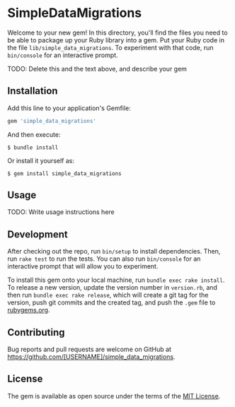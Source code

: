 # SimpleDataMigrations

Welcome to your new gem! In this directory, you'll find the files you need to be able to package up your Ruby library into a gem. Put your Ruby code in the file `lib/simple_data_migrations`. To experiment with that code, run `bin/console` for an interactive prompt.

TODO: Delete this and the text above, and describe your gem

## Installation

Add this line to your application's Gemfile:

```ruby
gem 'simple_data_migrations'
```

And then execute:

    $ bundle install

Or install it yourself as:

    $ gem install simple_data_migrations

## Usage

TODO: Write usage instructions here

## Development

After checking out the repo, run `bin/setup` to install dependencies. Then, run `rake test` to run the tests. You can also run `bin/console` for an interactive prompt that will allow you to experiment.

To install this gem onto your local machine, run `bundle exec rake install`. To release a new version, update the version number in `version.rb`, and then run `bundle exec rake release`, which will create a git tag for the version, push git commits and the created tag, and push the `.gem` file to [rubygems.org](https://rubygems.org).

## Contributing

Bug reports and pull requests are welcome on GitHub at https://github.com/[USERNAME]/simple_data_migrations.

## License

The gem is available as open source under the terms of the [MIT License](https://opensource.org/licenses/MIT).
